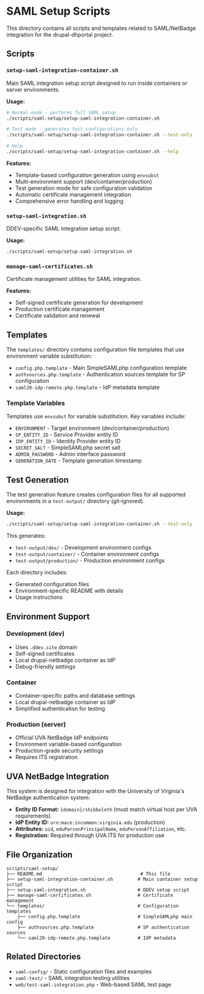 # SAML Setup Scripts

This directory contains all scripts and templates related to SAML/NetBadge integration for the drupal-dhportal project.

## Scripts

### `setup-saml-integration-container.sh`
Main SAML integration setup script designed to run inside containers or server environments.

**Usage:**
```bash
# Normal mode - performs full SAML setup
./scripts/saml-setup/setup-saml-integration-container.sh

# Test mode - generates test configurations only
./scripts/saml-setup/setup-saml-integration-container.sh --test-only

# Help
./scripts/saml-setup/setup-saml-integration-container.sh --help
```

**Features:**
- Template-based configuration generation using `envsubst`
- Multi-environment support (dev/container/production)
- Test generation mode for safe configuration validation
- Automatic certificate management integration
- Comprehensive error handling and logging

### `setup-saml-integration.sh`
DDEV-specific SAML integration setup script.

**Usage:**
```bash
./scripts/saml-setup/setup-saml-integration.sh
```

### `manage-saml-certificates.sh`
Certificate management utilities for SAML integration.

**Features:**
- Self-signed certificate generation for development
- Production certificate management
- Certificate validation and renewal

## Templates

The `templates/` directory contains configuration file templates that use environment variable substitution:

- `config.php.template` - Main SimpleSAMLphp configuration template
- `authsources.php.template` - Authentication sources template for SP configuration
- `saml20-idp-remote.php.template` - IdP metadata template

### Template Variables

Templates use `envsubst` for variable substitution. Key variables include:
- `ENVIRONMENT` - Target environment (dev/container/production)
- `SP_ENTITY_ID` - Service Provider entity ID
- `IDP_ENTITY_ID` - Identity Provider entity ID
- `SECRET_SALT` - SimpleSAMLphp secret salt
- `ADMIN_PASSWORD` - Admin interface password
- `GENERATION_DATE` - Template generation timestamp

## Test Generation

The test generation feature creates configuration files for all supported environments in a `test-output/` directory (git-ignored).

**Usage:**
```bash
./scripts/saml-setup/setup-saml-integration-container.sh --test-only
```

This generates:
- `test-output/dev/` - Development environment configs
- `test-output/container/` - Container environment configs  
- `test-output/production/` - Production environment configs

Each directory includes:
- Generated configuration files
- Environment-specific README with details
- Usage instructions

## Environment Support

### Development (dev)
- Uses `.ddev.site` domain
- Self-signed certificates
- Local drupal-netbadge container as IdP
- Debug-friendly settings

### Container 
- Container-specific paths and database settings
- Local drupal-netbadge container as IdP
- Simplified authentication for testing

### Production (server)
- Official UVA NetBadge IdP endpoints
- Environment variable-based configuration
- Production-grade security settings
- Requires ITS registration

## UVA NetBadge Integration

This system is designed for integration with the University of Virginia's NetBadge authentication system:

- **Entity ID Format:** `{domain}/shibboleth` (must match virtual host per UVA requirements)
- **IdP Entity ID:** `urn:mace:incommon:virginia.edu` (production)
- **Attributes:** `uid`, `eduPersonPrincipalName`, `eduPersonAffiliation`, etc.
- **Registration:** Required through UVA ITS for production use

## File Organization

```
scripts/saml-setup/
├── README.md                                    # This file
├── setup-saml-integration-container.sh         # Main container setup script
├── setup-saml-integration.sh                   # DDEV setup script
├── manage-saml-certificates.sh                 # Certificate management
└── templates/                                  # Configuration templates
    ├── config.php.template                     # SimpleSAMLphp main config
    ├── authsources.php.template                # SP authentication sources
    └── saml20-idp-remote.php.template          # IdP metadata
```

## Related Directories

- `saml-config/` - Static configuration files and examples
- `saml-test/` - SAML integration testing utilities
- `web/test-saml-integration.php` - Web-based SAML test page

